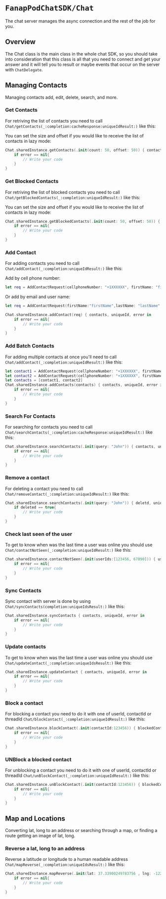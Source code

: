 # ``FanapPodChatSDK/Chat``

The chat server manages the async connection and the rest of the job for you.


## Overview

The Chat class is the main class in the whole chat SDK, so you should take into consideration that this class is all that you need to connect and get your answer and it will tell you to result or maybe events that occur on the server with ``ChatDelegate``. 

## Managing Contacts
Managing contacts add, edit, delete, search, and more.

### Get Contacts

For retriving the list of contacts you need to call ``Chat/getContacts(_:completion:cacheResponse:uniqueIdResult:)`` like this:

You can set the size and offset if you would like to receive the list of contacts in lazy mode:

```swift
Chat.sharedInstance.getContacts(.init(count: 50, offset: 50)) { contacts, uniqueId, error in
    if error == nil{
        // Write your code
    }
}
```

### Get Blocked Contacts

For retriving the list of blocked contacts you need to call ``Chat/getBlockedContacts(_:completion:uniqueIdResult:)`` like this:

You can set the size and offset if you would like to receive the list of contacts in lazy mode:

```swift
Chat.sharedInstance.getBlockedContacts(.init(count: 50, offset: 50)) { contacts, uniqueId, error in
    if error == nil{
        // Write your code
    }
}
```

### Add Contact

For adding contacts you need to call ``Chat/addContact(_:completion:uniqueIdResult:)`` like this:

Add by cell phone number:
```swift
let req = AddContactRequest(cellphoneNumber: "+1XXXXXX", firstName: "firstName", lastName: "lastName")
```
Or add by email and user name:
```swift
let req = AddContactRequest(firstName:"firstName",lastName: "lastName", username: "userName")
```

```swift
Chat.sharedInstance.addContact(req) { contacts, uniqueId, error in
    if error == nil{
        // Write your code
    }
}
```


### Add Batch Contacts

For adding multiple contacts at once you'll need to call ``Chat/addContact(_:completion:uniqueIdResult:)`` like this:
```swift
let contact1 = AddContactRequest(cellphoneNumber: "+1XXXXXX", firstName: "firstName1", lastName: "lastName1")
let contact2 = AddContactRequest(cellphoneNumber: "+1XXXXXX", firstName: "firstName2", lastName: "lastName2")
let contacts = [contact1, contact2]
Chat.sharedInstance.addContacts(contacts) { contacts, uniqueId, error in
    if error == nil{
        // Write your code
    }
}
```

### Search For Contacts

For searching for contacts you need to call ``Chat/searchContacts(_:completion:cacheResponse:uniqueIdResult:)`` like this:
```swift
Chat.sharedInstance.searchContacts(.init(query: "John")) { contacts, uniqueId, pagination, error in
    if error == nil{
        // Write your code
    }
}
```

### Remove a contact

For deleting a contact you need to call ``Chat/removeContact(_:completion:uniqueIdResult:)`` like this:
```swift
Chat.sharedInstance.searchContacts(.init(query: "John")) { deletd, uniqueId, error in
    if deleted == true{
        // Write your code
    }
}
```

### Check last seen of the user

To get to know when was the last time a user was online you should use ``Chat/contactNotSeen(_:completion:uniqueIdResult:)`` like this:
```swift
Chat.sharedInstance.contactNotSeen(.init(userIds:[123456, 67890])) { users, uniqueId, error in
    if error == nil{
        // Write your code
    }
}
```

### Sync Contacts

Sync contact with server is done by using ``Chat/syncContacts(completion:uniqueIdsResult:)`` like this:
```swift
Chat.sharedInstance.syncContacts { contacts, uniqueId, error in
    if error == nil{
        // Write your code
    }
}
```

### Update contacts

To get to know when was the last time a user was online you should use ``Chat/updateContact(_:completion:uniqueIdsResult:)`` like this:
```swift
Chat.sharedInstance.updateContact { contacts, uniqueId, error in
    if error == nil{
        // Write your code
    }
}
```

### Block a contact

For blocking a contact you need to do it with one of userId, contactId or threadId ``Chat/blockContact(_:completion:uniqueIdResult:)`` like this:
```swift
Chat.sharedInstance.blockContact(.init(contactId:123456)) { blockedContact, uniqueId, error in
    if error == nil{
        // Write your code
    }
}
```

### UNBlock a blocked contact

For unblocking a contact you need to do it with one of userId, contactId or threadId ``Chat/unBlockContact(_:completion:uniqueIdResult:)`` like this:
```swift
Chat.sharedInstance.unBlockContact(.init(contactId:123456)) { blockedContact, uniqueId, error in
    if error == nil{
        // Write your code
    }
}
```


## Map and Locations
Converting lat, long to an address or searching through a map, or finding a route getting an image of lat, long. 


### Reverse a lat, long to an address

Reverse a latitude or longitude to a human readable address ``Chat/mapReverse(_:completion:uniqueIdsResult:)`` like this:
```swift
Chat.sharedInstance.mapReverse(.init(lat: 37.33900249783756 , lng: -122.00944807880965)) { mapReverse, uniqueId, error in
    if error == nil{
        // Write your code
    }
}
```
